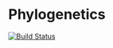 # Phylogenetics

[![Build Status](https://travis-ci.org/jangevaa/Phylogenetics.jl.svg?branch=master)](https://travis-ci.org/jangevaa/Phylogenetics.jl)
